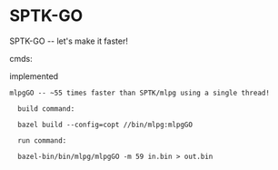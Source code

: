 # SPTK-GO
SPTK-GO -- let's make it faster!

cmds:

  implemented
  
    mlpgGO -- ~55 times faster than SPTK/mlpg using a single thread!
      
      build command:
    
      bazel build --config=copt //bin/mlpg:mlpgGO
      
      run command:
      
      bazel-bin/bin/mlpg/mlpgGO -m 59 in.bin > out.bin
